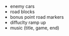 * enemy cars
* road blocks
* bonus point road markers
* diffuclty ramp up
* music (title, game, end)
